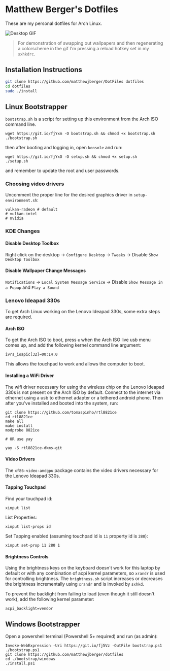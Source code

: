 # Matthew Berger's Dotfiles

These are my personal dotfiles for Arch Linux.

![Desktop GIF](gifs/Desktop.gif)

> For demonstration of swapping out wallpapers and then regenerating a colorscheme in the gif I'm pressing a reload hotkey set in my `sxhkdrc`.

## Installation Instructions

```bash
git clone https://github.com/matthewjberger/DotFiles dotfiles
cd dotfiles
sudo ./install
```

## Linux Bootstrapper

`bootstrap.sh` is a script for setting up this environment from the Arch ISO command line.

```
wget https://git.io/fjYxm -O bootstrap.sh && chmod +x bootstrap.sh
./bootstrap.sh 
```

then after booting and logging in, open `konsole` and run:

```
wget https://git.io/fjYxO -O setup.sh && chmod +x setup.sh
./setup.sh
```

and remember to update the root and user passwords.

### Choosing video drivers

Uncomment the proper line for the desired graphics driver in `setup-environment.sh`:

```
vulkan-radeon # default
# vulkan-intel
# nvidia 
```

### KDE Changes

#### Disable Desktop Toolbox

Right click on the desktop -> `Configure Desktop` -> `Tweaks` -> Disable `Show Desktop Toolbox`

#### Disable Wallpaper Change Messages

`Notifications` -> `Local System Message Service` -> Disable `Show Message in a Popup` and `Play a Sound`

### Lenovo Ideapad 330s

To get Arch Linux working on the Lenovo Ideapad 330s, some extra steps are required.

#### Arch ISO

To get the Arch ISO to boot, press `e` when the Arch ISO live usb menu comes up, and add the following kernel command line argument:

```
ivrs_ioapic[32]=00:14.0
```

This allows the touchpad to work and allows the computer to boot.

#### Installing a WiFi Driver

The wifi driver necessary for using the wireless chip on the Lenovo Ideapad 330s is not present on the Arch ISO by default.
Connect to the internet via ethernet using a usb to ethernet adapter or a tethered android phone. Then after you've installed and booted into the system, run:

```
git clone https://github.com/tomaspinho/rtl8821ce
cd rtl8821ce
make all
make install
modprobe 8821ce

# OR use yay

yay -S rtl8821ce-dkms-git
```

#### Video Drivers

The `xf86-video-amdgpu` package contains the video drivers necessary for the Lenovo Ideapad 330s.

#### Tapping Touchpad

Find your touchpad id:

```
xinput list
```

List Properties:

```
xinput list-props id
```

Set Tapping enabled (assuming touchpad id is `11` property id is `280`):

```
xinput set-prop 11 280 1
```

#### Brightness Controls

Using the brightness keys on the keyboard doesn't work for this laptop by default or
with any combination of acpi kernel parameters, so `xrandr` is used for controlling brightness.
The `brightness.sh` script increases or decreases the brightness incrementally using `xrandr`
and is invoked by `sxhkd`.

To prevent the backlight from failing to load (even though it still doesn't work),
add the following kernel parameter:

```
acpi_backlight=vendor
```

## Windows Bootstrapper

Open a powershell terminal (Powershell 5+ required) and run (as admin):

```
Invoke-WebExpression -Uri https://git.io/fj5Vz -OutFile bootstrap.ps1
./bootstrap.ps1
git clone https://github.com/matthewjberger/dotfiles
cd ./bootstrap/windows
./install.ps1
```
